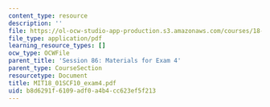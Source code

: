 ```yaml
---
content_type: resource
description: ''
file: https://ol-ocw-studio-app-production.s3.amazonaws.com/courses/18-01sc-single-variable-calculus-fall-2010/b8d6291f6109adf0a4b4cc623ef5f213_MIT18_01SCF10_exam4.pdf
file_type: application/pdf
learning_resource_types: []
ocw_type: OCWFile
parent_title: 'Session 86: Materials for Exam 4'
parent_type: CourseSection
resourcetype: Document
title: MIT18_01SCF10_exam4.pdf
uid: b8d6291f-6109-adf0-a4b4-cc623ef5f213
---
```

